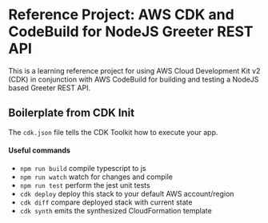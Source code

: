 # Reference Project: AWS CDK and CodeBuild for NodeJS Greeter REST API

This is a learning reference project for using AWS Cloud Development Kit v2 (CDK) in conjunction with AWS CodeBuild for building and testing a NodeJS based Greeter REST API.
 
## Boilerplate from CDK Init

The `cdk.json` file tells the CDK Toolkit how to execute your app.

#### Useful commands

 * `npm run build`   compile typescript to js
 * `npm run watch`   watch for changes and compile
 * `npm run test`    perform the jest unit tests
 * `cdk deploy`      deploy this stack to your default AWS account/region
 * `cdk diff`        compare deployed stack with current state
 * `cdk synth`       emits the synthesized CloudFormation template

